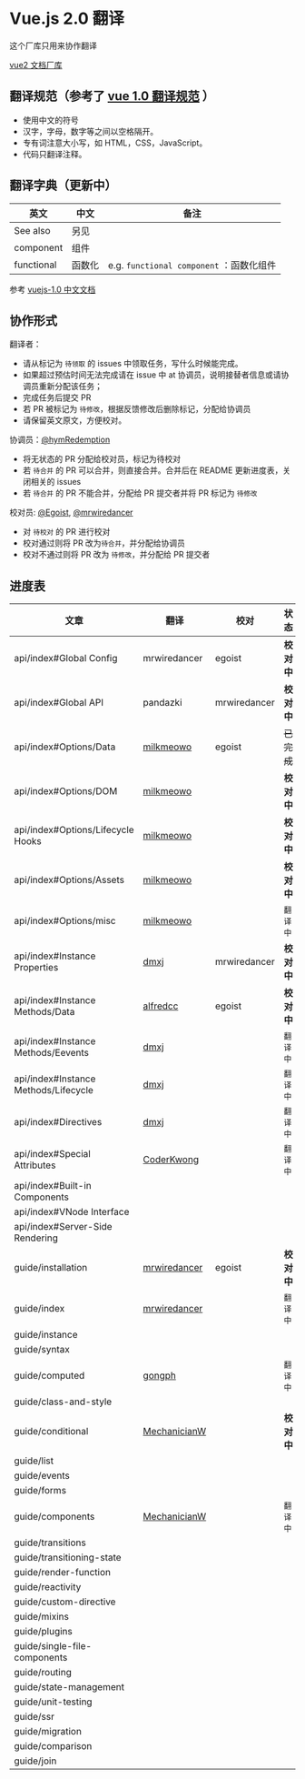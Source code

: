 # Vue.js 2.0 翻译

这个厂库只用来协作翻译

[vue2 文档厂库](https://github.com/hayeah/vuejs.org)

## 翻译规范（参考了 [vue 1.0 翻译规范](https://github.com/vuejs/cn.vuejs.org/blob/lang-zh/CONTRIBUTING.md#翻译) ）

* 使用中文的符号
* 汉字，字母，数字等之间以空格隔开。
* 专有词注意大小写，如 HTML，CSS，JavaScript。
* 代码只翻译注释。

## 翻译字典（更新中）

英文 | 中文 | 备注 |
---- | ---- | ---- |
See also | 另见
component | 组件
functional | 函数化| e.g. `functional component` ：函数化组件


参考 [vuejs-1.0 中文文档](http://cn.vuejs.org/)

## 协作形式

翻译者：

* 请从标记为 `待领取` 的 issues 中领取任务，写什么时候能完成。
* 如果超过预估时间无法完成请在 issue 中 at 协调员，说明接替者信息或请协调员重新分配该任务；
* 完成任务后提交 PR
* 若 PR 被标记为 `待修改`，根据反馈修改后删除标记，分配给协调员
* 请保留英文原文，方便校对。

协调员：[@hymRedemption](https://github.com/hymRedemption)

* 将无状态的 PR 分配给校对员，标记为待校对
* 若 `待合并` 的 PR 可以合并，则直接合并。合并后在 README 更新进度表，关闭相关的 issues
* 若 `待合并` 的 PR 不能合并，分配给 PR 提交者并将 PR 标记为 `待修改`

校对员: [@Egoist](https://github.com/egoist), [@mrwiredancer](https://github.com/Mr-Wiredancer)

* 对 `待校对` 的 PR 进行校对
* 校对通过则将 PR 改为`待合并`，并分配给协调员
* 校对不通过则将 PR 改为 `待修改`，并分配给 PR 提交者

## 进度表

文章 | 翻译 | 校对 | 状态 |
---- | ---- | ---- | ---- |
api/index#Global Config | mrwiredancer | egoist | **校对中**
api/index#Global API | pandazki |mrwiredancer | **校对中**
api/index#Options/Data |[milkmeowo](https://github.com/milkmeowo)| egoist| ~~已完成~~
api/index#Options/DOM |[milkmeowo](https://github.com/milkmeowo)| | **校对中**
api/index#Options/Lifecycle Hooks |[milkmeowo](https://github.com/milkmeowo)| | **校对中**
api/index#Options/Assets|[milkmeowo](https://github.com/milkmeowo)| |  **校对中**
api/index#Options/misc |[milkmeowo](https://github.com/milkmeowo)| | `翻译中`
api/index#Instance Properties | [dmxj](https://github.com/dmxj) |mrwiredancer| **校对中**
api/index#Instance Methods/Data | [alfredcc](https://github.com/alfredcc) |egoist| **校对中**
api/index#Instance Methods/Eevents |[dmxj](https://github.com/dmxj)| |`翻译中`
api/index#Instance Methods/Lifecycle |[dmxj](https://github.com/dmxj)| | `翻译中`
api/index#Directives |[dmxj](https://github.com/dmxj)| |`翻译中`
api/index#Special Attributes |[CoderKwong](https://github.com/CoderKwong)| | `翻译中`
api/index#Built-in Components |
api/index#VNode Interface |
api/index#Server-Side Rendering |
guide/installation |  [mrwiredancer](https://github.com/Mr-Wiredancer) | egoist | **校对中**
guide/index | [mrwiredancer](https://github.com/Mr-Wiredancer) | | `翻译中`
guide/instance |               
guide/syntax |
guide/computed |[gongph](https://github.com/gongph) | | `翻译中`                 
guide/class-and-style |      
guide/conditional |[MechanicianW](https://github.com/MechanicianW) | | **校对中**            
guide/list |                   
guide/events |                 
guide/forms |   
guide/components |[MechanicianW](https://github.com/MechanicianW) | | `翻译中`             
guide/transitions |
guide/transitioning-state |
guide/render-function |        
guide/reactivity |
guide/custom-directive |
guide/mixins |                 
guide/plugins |                
guide/single-file-components |
guide/routing |
guide/state-management |       
guide/unit-testing |
guide/ssr |                    
guide/migration |              
guide/comparison |             
guide/join | 
